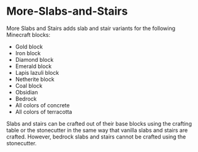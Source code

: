 # More-Slabs-and-Stairs

More Slabs and Stairs adds slab and stair variants for the following Minecraft blocks:

* Gold block
* Iron block
* Diamond block
* Emerald block
* Lapis lazuli block
* Netherite block
* Coal block
* Obsidian
* Bedrock
* All colors of concrete
* All colors of terracotta

Slabs and stairs can be crafted out of their base blocks using the crafting table or the stonecutter in the same way that vanilla slabs and stairs are crafted. However, bedrock slabs and stairs cannot be crafted using the stonecutter.

